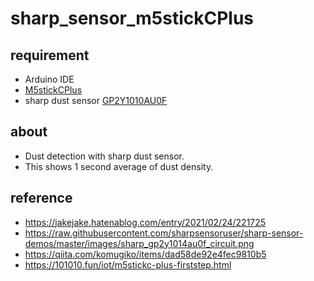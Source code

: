 # sharp_sensor_m5stickCPlus

## requirement
- Arduino IDE
- [M5stickCPlus][m5stickCPlus]
- sharp dust sensor [GP2Y1010AU0F][sharpDustSensor]

## about
- Dust detection with sharp dust sensor.
- This shows 1 second average of dust density.

## reference
- https://jakejake.hatenablog.com/entry/2021/02/24/221725
- https://raw.githubusercontent.com/sharpsensoruser/sharp-sensor-demos/master/images/sharp_gp2y1014au0f_circuit.png
- https://qiita.com/komugiko/items/dad58de92e4fec9810b5
- https://101010.fun/iot/m5stickc-plus-firststep.html

[m5stickCPlus]:https://www.switch-science.com/catalog/6470/
[sharpDustSensor]:https://akizukidenshi.com/catalog/g/gP-08401/

